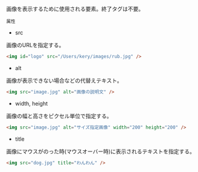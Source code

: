画像を表示するために使用される要素。終了タグは不要。

`属性`

- src

画像のURLを指定する。

```html
<img id="logo" src="/Users/kery/images/rub.jpg" />
```

- alt

画像が表示できない場合などの代替えテキスト。

```html
<img src="image.jpg" alt="画像の説明文" />
```

- width, height

画像の幅と高さをピクセル単位で指定する。

```html
<img src="image.jpg" alt="サイズ指定画像" width="200" height="200" />
```

- title

画像にマウスがのった時(マウスオーバー時)に表示されるテキストを指定する。

```html
<img src="dog.jpg" title="わんわん" />
```
